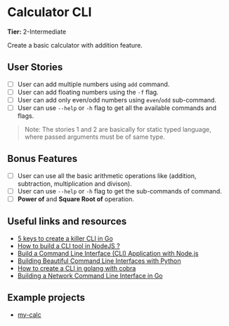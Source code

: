 # Calculator CLI

**Tier:** 2-Intermediate

Create a basic calculator with addition feature. 

## User Stories

- [ ] User can add multiple numbers using `add` command.
- [ ] User can add floating numbers using the `-f` flag.
- [ ] User can add only even/odd numbers using `even`/`odd` sub-command.
- [ ] User can use `--help` or `-h` flag to get all the available commands and flags.
  
> Note: The stories 1 and 2 are basically for static typed language, where passed arguments must be of same type.

## Bonus Features

- [ ] User can use all the basic arithmetic operations like (addition, subtraction, multiplication and divison).
- [ ] User can use `--help` or `-h` flag to get the sub-commands of command.
- [ ] **Power of** and **Square Root of** operation.

## Useful links and resources

- [5 keys to create a killer CLI in Go](https://blog.alexellis.io/5-keys-to-a-killer-go-cli/)
- [How to build a CLI tool in NodeJS ?](https://www.freecodecamp.org/news/how-to-build-a-cli-tool-in-nodejs-bc4f67d898ec/)
- [Build a Command Line Interface (CLI) Application with Node.js](https://codeburst.io/build-a-command-line-interface-cli-application-with-node-js-59becec90e28)
- [Building Beautiful Command Line Interfaces with Python](https://codeburst.io/building-beautiful-command-line-interfaces-with-python-26c7e1bb54df)
- [How to create a CLI in golang with cobra](https://schadokar.dev/posts/how-to-create-a-cli-in-golang-with-cobra/)
- [Building a Network Command Line Interface in Go](https://tutorialedge.net/golang/building-a-cli-in-go/)

## Example projects

-   [my-calc](https://github.com/schadokar/my-calc)
